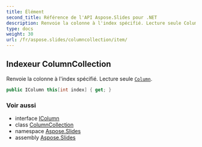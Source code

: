 ```yaml
---
title: Élément
second_title: Référence de l'API Aspose.Slides pour .NET
description: Renvoie la colonne à l'index spécifié. Lecture seule Columnaspose.slides/column.
type: docs
weight: 30
url: /fr/aspose.slides/columncollection/item/
---
```


## Indexeur ColumnCollection

Renvoie la colonne à l'index spécifié. Lecture seule [`Column`](../../column).

```csharp
public IColumn this[int index] { get; }
```

### Voir aussi

* interface [IColumn](../../icolumn)
* class [ColumnCollection](../../columncollection)
* namespace [Aspose.Slides](../../columncollection)
* assembly [Aspose.Slides](../../../)

<!-- NE PAS ÉDITER : généré par xmldocmd pour Aspose.Slides.dll -->